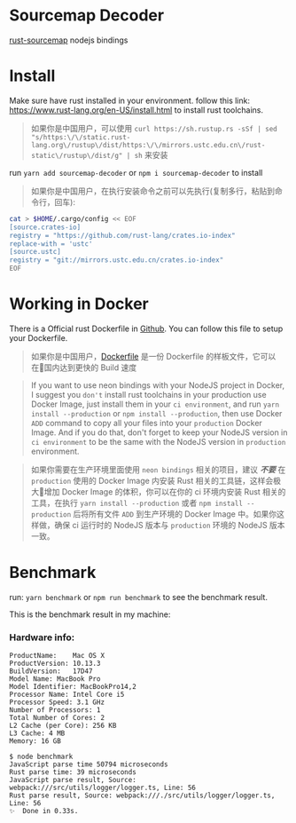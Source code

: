# Sourcemap Decoder
[rust-sourcemap](https://github.com/getsentry/rust-sourcemap) nodejs bindings

# Install
Make sure have rust installed in your environment.
follow this link: https://www.rust-lang.org/en-US/install.html to install rust toolchains.

> 如果你是中国用户，可以使用 `curl https://sh.rustup.rs -sSf | sed "s/https:\/\/static.rust-lang.org\/rustup\/dist/https:\/\/mirrors.ustc.edu.cn\/rust-static\/rustup\/dist/g" | sh` 来安装

run `yarn add sourcemap-decoder` or `npm i sourcemap-decoder` to install

> 如果你是中国用户，在执行安装命令之前可以先执行(复制多行，粘贴到命令行，回车):

```bash
cat > $HOME/.cargo/config << EOF
[source.crates-io]
registry = "https://github.com/rust-lang/crates.io-index"
replace-with = 'ustc'
[source.ustc]
registry = "git://mirrors.ustc.edu.cn/crates.io-index"
EOF
```

# Working in Docker
There is a Official rust Dockerfile in [Github](https://github.com/rust-lang-nursery/docker-rust/blob/master/1.23.0/stretch/Dockerfile). You can follow this file to setup your Dockerfile.

> 如果你是中国用户，[Dockerfile](./Dockerfile) 是一份 Dockerfile 的样板文件，它可以在国内达到更快的 Build 速度


> If you want to use neon bindings with your NodeJS project in Docker, I suggest you `don't` install rust toolchains in your production use Docker Image, just install them in your `ci environment`, and run `yarn install --production` or `npm install --production`, then use Docker `ADD` command to copy all your files into your `production` Docker Image. And if you do that, don't forget to keep your NodeJS version in `ci environment` to be the same with the NodeJS version in `production` environment.

> 如果你需要在生产环境里面使用 `neon bindings` 相关的项目，建议 ***不要*** 在 `production` 使用的 Docker Image 内安装 Rust 相关的工具链，这样会极大增加 Docker Image 的体积，你可以在你的 ci 环境内安装 Rust 相关的工具，在执行 `yarn install --production` 或者 `npm install --production` 后将所有文件 `ADD` 到生产环境的 Docker Image 中。如果你这样做，确保 ci 运行时的 NodeJS 版本与 `production` 环境的 NodeJS 版本一致。

# Benchmark
run: `yarn benchmark` or `npm run benchmark` to see the benchmark result.

This is the benchmark result in my machine:

### Hardware info:

```
ProductName:    Mac OS X
ProductVersion: 10.13.3
BuildVersion:   17D47
Model Name: MacBook Pro
Model Identifier: MacBookPro14,2
Processor Name: Intel Core i5
Processor Speed: 3.1 GHz
Number of Processors: 1
Total Number of Cores: 2
L2 Cache (per Core): 256 KB
L3 Cache: 4 MB
Memory: 16 GB
```

```
$ node benchmark
JavaScript parse time 50794 microseconds
Rust parse time: 39 microseconds
JavaScript parse result, Source: webpack:///src/utils/logger/logger.ts, Line: 56
Rust parse result, Source: webpack:///./src/utils/logger/logger.ts, Line: 56
✨  Done in 0.33s.
```
